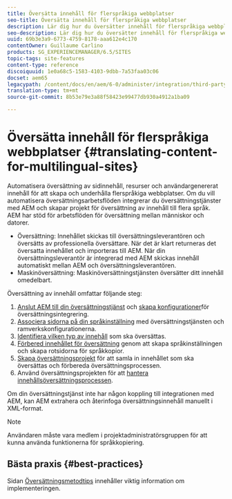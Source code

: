 ```yaml
---
title: Översätta innehåll för flerspråkiga webbplatser
seo-title: Översätta innehåll för flerspråkiga webbplatser
description: Lär dig hur du översätter innehåll för flerspråkiga webbplatser.
seo-description: Lär dig hur du översätter innehåll för flerspråkiga webbplatser.
uuid: 69b3e3a9-6773-4759-8178-aaa612e4c170
contentOwner: Guillaume Carlino
products: SG_EXPERIENCEMANAGER/6.5/SITES
topic-tags: site-features
content-type: reference
discoiquuid: 1e0a68c5-1583-4103-9dbb-7a53faa03c06
docset: aem65
legacypath: /content/docs/en/aem/6-0/administer/integration/third-party-services/machine-translation
translation-type: tm+mt
source-git-commit: 8b53e79e3a88f58423e99477db930a4912a1ba09

---
```



# Översätta innehåll för flerspråkiga webbplatser {#translating-content-for-multilingual-sites}

Automatisera översättning av sidinnehåll, resurser och användargenererat innehåll för att skapa och underhålla flerspråkiga webbplatser. Om du vill automatisera översättningsarbetsflöden integrerar du översättningstjänster med AEM och skapar projekt för översättning av innehåll till flera språk. AEM har stöd för arbetsflöden för översättning mellan människor och datorer.

* Översättning: Innehållet skickas till översättningsleverantören och översätts av professionella översättare. När det är klart returneras det översatta innehållet och importeras till AEM. När din översättningsleverantör är integrerad med AEM skickas innehåll automatiskt mellan AEM och översättningsleverantören.
* Maskinöversättning: Maskinöversättningstjänsten översätter ditt innehåll omedelbart.

Översättning av innehåll omfattar följande steg:

1. [Anslut AEM till din översättningstjänst](/help/sites-administering/tc-tic.md#connecting-to-a-translation-service-provider) och [skapa konfigurationer](/help/sites-administering/tc-tic.md)för översättningsintegrering.
1. [Associera sidorna på din språkinställning](/help/sites-administering/tc-tic.md#configuring-pages-for-translation) med översättningstjänsten och ramverkskonfigurationerna.
1. [Identifiera vilken typ av innehåll](/help/sites-administering/tc-rules.md) som ska översättas.
1. [Förbered innehållet för översättning](/help/sites-administering/tc-prep.md) genom att skapa språkinställningen och skapa rotsidorna för språkkopior.
1. [Skapa översättningsprojekt](/help/sites-administering/tc-manage.md) för att samla in innehållet som ska översättas och förbereda översättningsprocessen.
1. Använd översättningsprojekten för att [hantera innehållsöversättningsprocessen](/help/sites-administering/tc-manage.md).

Om din översättningstjänst inte har någon koppling till integrationen med AEM, kan AEM extrahera och återinfoga översättningsinnehåll manuellt i XML-format.

>[!NOTE]
>
>Användaren måste vara medlem i projektadministratörsgruppen för att kunna använda funktionerna för språkkopiering.

## Bästa praxis {#best-practices}

Sidan [Översättningsmetodtips](/help/sites-administering/tc-bp.md) innehåller viktig information om implementeringen.
